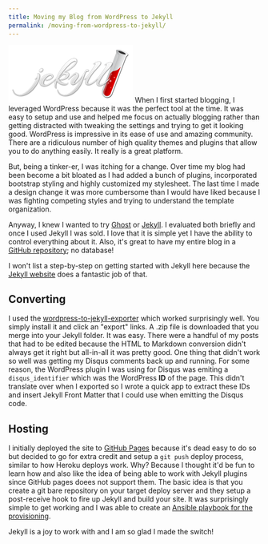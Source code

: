 ```yaml
---
title: Moving my Blog from WordPress to Jekyll
permalink: /moving-from-wordpress-to-jekyll/
---
```

![Jekyll](jekyll-logo.png#pull-right)
When I first started blogging, I leveraged WordPress because it was the perfect tool at the time.  It was easy to setup and use and helped me focus on actually blogging rather than getting distracted with tweaking the settings and trying to get it looking good.  WordPress is impressive in its ease of use and amazing community.  There are a ridiculous number of high quality themes and plugins that allow you to do anything easily.  It really is a great platform.

But, being a tinker-er, I was itching for a change.  Over time my blog had been become a bit bloated as I had added a bunch of plugins, incorporated bootstrap styling and highly customized my stylesheet.  The last time I made a design change it was more cumbersome than I would have liked because I was fighting competing styles and trying to understand the template organization.

Anyway, I knew I wanted to try [Ghost](https://ghost.org/) or [Jekyll](http://jekyllrb.com/).  I evaluated both briefly and once I used Jekyll I was sold.  I love that it is simple yet I have the ability to control everything about it.  Also, it's great to have my entire blog in a [GitHub repository](https://github.com/bradymholt/geekytidbits.com); no database!

I won't list a step-by-step on getting started with Jekyll here because the [Jekyll website](http://jekyllrb.com/docs/home/) does a fantastic job of that.

## Converting
I used the [wordpress-to-jekyll-exporter](https://github.com/benbalter/wordpress-to-jekyll-exporter) which worked surprisingly well.  You simply install it and click an "export" links.  A .zip file is downloaded that you merge into your Jekyll folder.  It was easy.  There were a handful of my posts that had to be edited because the HTML to Markdown conversion didn't always get it right but all-in-all it was pretty good.  One thing that didn't work so well was getting my Disqus comments back up and running.  For some reason, the WordPress plugin I was using for Disqus was emiting a `disqus_identifier` which was the WordPress **ID** of the page.  This didn't translate over when I exported so I wrote a quick app to extract these IDs and insert Jekyll Front Matter that I could use when emitting the Disqus code.

## Hosting
I initially deployed the site to [GitHub Pages](https://pages.github.com/) because it's dead easy to do so but decided to go for extra credit and setup a `git push` deploy process, similar to how Heroku deploys work.  Why?  Because I thought it'd be fun to learn how and also like the idea of being able to work with Jekyll plugins since GitHub pages doees not support them.  The basic idea is that you create a git bare repository on your target deploy server and they setup a post-receive hook to fire up Jekyll and build your site.  It was surprisingly simple to get working and I was able to create an [Ansible playbook for the provisioning](https://github.com/bradymholt/geekytidbits.com/tree/master/ansible).

Jekyll is a joy to work with and I am so glad I made the switch!
